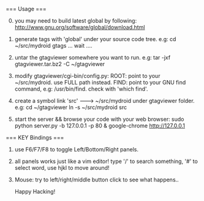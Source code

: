 === Usage ===

0. you may need to build latest global by following: http://www.gnu.org/software/global/download.html

1. generate tags with 'global' under your source code tree. e.g:
   cd ~/src/mydroid
   gtags
   ... wait ....

2. untar the gtagviewer somewhere you want to run. e.g:
   tar -jxf gtagviewer.tar.bz2 -C ~/gtagviewer

3. modify gtagviewer/cgi-bin/config.py:
   ROOT: point to your ~/src/mydroid. use FULL path instead.
   FIND: point to your GNU find command, e.g: /usr/bin/find. check with 'which find'.

4. create a symbol link 'src' ---> ~/src/mydroid under gtagviewer folder. e.g:
  cd ~/gtagviewer
  ln -s ~/src/mydroid src

5. start the server && browse your code with your web browser:
   sudo python server.py -b 127.0.0.1 -p 80 &
   google-chrome http://127.0.0.1


=== KEY Bindings ===

1. use F6/F7/F8 to toggle Left/Bottom/Right panels.

2. all panels works just like a vim editor! type '/' to search something, '#' to select word, use hjkl to move around!

3. Mouse: try to left/right/middle button click to see what happens..

   Happy Hacking!
